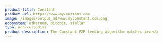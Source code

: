 ```yaml
---
product-title: Constant
product-url: https://www.myconstant.com
image: /images/output_md/www.myconstant.com.png
ecosystem: ethereum, bitcoin, stellar
type: non-custodial
product-description: The Constant P2P lending algorithm matches investors with borrowers glad to pay their rates.
---
```

